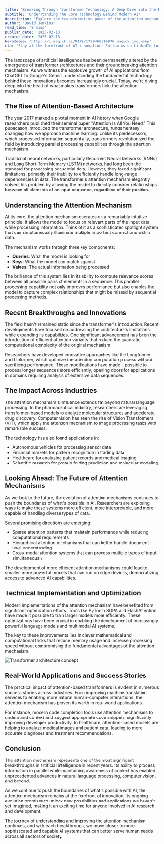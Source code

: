 ```yaml
---
title: 'Breaking Through Transformer Technology: A Deep Dive into the Revolutionary Attention Mechanism'
subtitle: 'Understanding the Core Technology Behind Modern AI'
description: 'Explore the transformative power of the attention mechanism within transformer architectures, a cornerstone of modern AI innovations. Dive deep into their technological underpinnings, real-world applications, and future potential across various industries.'
author: 'David Jenkins'
read_time: '8 mins'
publish_date: '2025-02-13'
created_date: '2025-02-13'
heroImage: 'https://i.magick.ai/PIXE/1739466110976_magick_img.webp'
cta: 'Stay at the forefront of AI innovation! Follow us on LinkedIn for regular updates on breakthrough technologies like the transformer attention mechanism and their impact across industries.'
---
```


The landscape of artificial intelligence has been permanently altered by the emergence of transformer architectures and their groundbreaking attention mechanism. As we witness the explosive growth of AI applications from ChatGPT to Google's Gemini, understanding the fundamental technology behind these innovations becomes increasingly crucial. Today, we're diving deep into the heart of what makes transformers tick: the attention mechanism.

## The Rise of Attention-Based Architecture

The year 2017 marked a pivotal moment in AI history when Google researchers published their seminal paper "Attention Is All You Need." This publication introduced the transformer architecture, fundamentally changing how we approach machine learning. Unlike its predecessors, which processed information sequentially, transformers revolutionized the field by introducing parallel processing capabilities through the attention mechanism.

Traditional neural networks, particularly Recurrent Neural Networks (RNNs) and Long Short-Term Memory (LSTM) networks, had long been the standard for processing sequential data. However, they faced significant limitations, primarily their inability to efficiently handle long-range dependencies in data. The transformer's attention mechanism elegantly solved this problem by allowing the model to directly consider relationships between all elements of an input sequence, regardless of their position.

## Understanding the Attention Mechanism

At its core, the attention mechanism operates on a remarkably intuitive principle: it allows the model to focus on relevant parts of the input data while processing information. Think of it as a sophisticated spotlight system that can simultaneously illuminate multiple important connections within data.

The mechanism works through three key components:
- **Queries**: What the model is looking for
- **Keys**: What the model can match against
- **Values**: The actual information being processed

The brilliance of this system lies in its ability to compute relevance scores between all possible pairs of elements in a sequence. This parallel processing capability not only improves performance but also enables the model to capture complex relationships that might be missed by sequential processing methods.

## Recent Breakthroughs and Innovations

The field hasn't remained static since the transformer's introduction. Recent developments have focused on addressing the architecture's limitations while expanding its capabilities. One significant advancement has been the introduction of efficient attention variants that reduce the quadratic computational complexity of the original mechanism.

Researchers have developed innovative approaches like the Longformer and Linformer, which optimize the attention computation process without sacrificing performance. These modifications have made it possible to process longer sequences more efficiently, opening doors for applications in domains requiring analysis of extensive data sequences.

## The Impact Across Industries

The attention mechanism's influence extends far beyond natural language processing. In the pharmaceutical industry, researchers are leveraging transformer-based models to analyze molecular structures and accelerate drug discovery. Computer vision has seen the rise of Vision Transformers (ViT), which apply the attention mechanism to image processing tasks with remarkable success.

The technology has also found applications in:
- Autonomous vehicles for processing sensor data
- Financial markets for pattern recognition in trading data
- Healthcare for analyzing patient records and medical imaging
- Scientific research for protein folding prediction and molecular modeling

## Looking Ahead: The Future of Attention Mechanisms

As we look to the future, the evolution of attention mechanisms continues to push the boundaries of what's possible in AI. Researchers are exploring ways to make these systems more efficient, more interpretable, and more capable of handling diverse types of data.

Several promising directions are emerging:
- Sparse attention patterns that maintain performance while reducing computational requirements
- Hierarchical attention mechanisms that can better handle document-level understanding
- Cross-modal attention systems that can process multiple types of input simultaneously

The development of more efficient attention mechanisms could lead to smaller, more powerful models that can run on edge devices, democratizing access to advanced AI capabilities.

## Technical Implementation and Optimization

Modern implementations of the attention mechanism have benefited from significant optimization efforts. Tools like PyTorch SDPA and FlashAttention have made it possible to train larger models more efficiently. These optimizations have been crucial in enabling the development of increasingly powerful language models and multimodal AI systems.

The key to these improvements lies in clever mathematical and computational tricks that reduce memory usage and increase processing speed without compromising the fundamental advantages of the attention mechanism.

![Transformer architecture concept](https://i.magick.ai/PIXE/1738406181100_magick_img.webp)

## Real-World Applications and Success Stories

The practical impact of attention-based transformers is evident in numerous success stories across industries. From improving machine translation services to enabling more natural human-computer interactions, the attention mechanism has proven its worth in real-world applications.

For instance, modern code completion tools use attention mechanisms to understand context and suggest appropriate code snippets, significantly improving developer productivity. In healthcare, attention-based models are helping to analyze medical images and patient data, leading to more accurate diagnoses and treatment recommendations.

## Conclusion

The attention mechanism represents one of the most significant breakthroughs in artificial intelligence in recent years. Its ability to process information in parallel while maintaining awareness of context has enabled unprecedented advances in natural language processing, computer vision, and beyond.

As we continue to push the boundaries of what's possible with AI, the attention mechanism remains at the forefront of innovation. Its ongoing evolution promises to unlock new possibilities and applications we haven't yet imagined, making it an exciting time for anyone involved in AI research and development.

The journey of understanding and improving the attention mechanism continues, and with each breakthrough, we move closer to more sophisticated and capable AI systems that can better serve human needs across all sectors of society.